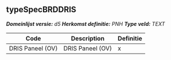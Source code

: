 ﻿## typeSpecBRDDRIS

*__Domeinlijst versie:__ d5*
*__Herkomst definitie:__ PNH*
*__Type veld:__ TEXT*

|__Code__ |__Description__ |__Definitie__	|
|	---	|	---	|   ---	| 
| DRIS Paneel (OV) | DRIS Paneel (OV) | x |
